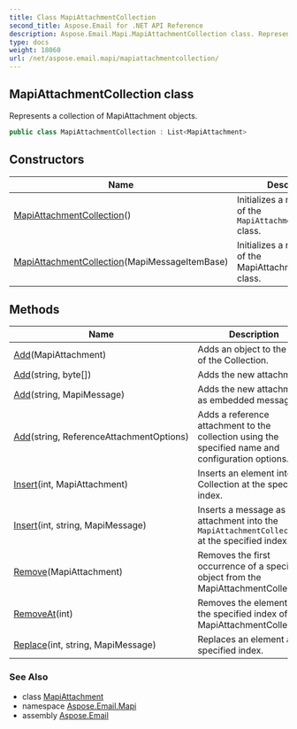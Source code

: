 ```yaml
---
title: Class MapiAttachmentCollection
second_title: Aspose.Email for .NET API Reference
description: Aspose.Email.Mapi.MapiAttachmentCollection class. Represents a collection of MapiAttachment objects
type: docs
weight: 18060
url: /net/aspose.email.mapi/mapiattachmentcollection/
---
```

## MapiAttachmentCollection class

Represents a collection of MapiAttachment objects.

```csharp
public class MapiAttachmentCollection : List<MapiAttachment>
```

## Constructors

| Name | Description |
| --- | --- |
| [MapiAttachmentCollection](mapiattachmentcollection/#constructor)() | Initializes a new instance of the `MapiAttachmentCollection` class. |
| [MapiAttachmentCollection](mapiattachmentcollection/#constructor_1)(MapiMessageItemBase) | Initializes a new instance of the MapiAttachmentCollection class. |

## Methods

| Name | Description |
| --- | --- |
| [Add](../../aspose.email.mapi/mapiattachmentcollection/add/#add)(MapiAttachment) | Adds an object to the end of the Collection. |
| [Add](../../aspose.email.mapi/mapiattachmentcollection/add/#add_4)(string, byte[]) | Adds the new attachment. |
| [Add](../../aspose.email.mapi/mapiattachmentcollection/add/#add_2)(string, MapiMessage) | Adds the new attachment as embedded message. |
| [Add](../../aspose.email.mapi/mapiattachmentcollection/add/#add_3)(string, ReferenceAttachmentOptions) | Adds a reference attachment to the collection using the specified name and configuration options. |
| [Insert](../../aspose.email.mapi/mapiattachmentcollection/insert/#insert)(int, MapiAttachment) | Inserts an element into the Collection at the specified index. |
| [Insert](../../aspose.email.mapi/mapiattachmentcollection/insert/#insert_2)(int, string, MapiMessage) | Inserts a message as attachment into the `MapiAttachmentCollection` at the specified index. |
| [Remove](../../aspose.email.mapi/mapiattachmentcollection/remove/#remove)(MapiAttachment) | Removes the first occurrence of a specific object from the MapiAttachmentCollection. |
| [RemoveAt](../../aspose.email.mapi/mapiattachmentcollection/removeat/#removeat)(int) | Removes the element at the specified index of the MapiAttachmentCollection. |
| [Replace](../../aspose.email.mapi/mapiattachmentcollection/replace/)(int, string, MapiMessage) | Replaces an element at the specified index. |

### See Also

* class [MapiAttachment](../mapiattachment/)
* namespace [Aspose.Email.Mapi](../../aspose.email.mapi/)
* assembly [Aspose.Email](../../)



